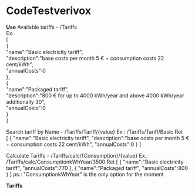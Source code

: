 # CodeTestverivox

<b>Use</b>
Available tariffs - /Tariffs<br>
Ex.<br>
      [<br>
   {<br>
      "name":"Basic electricity tariff",<br>
      "description":"base costs per month 5 € + consumption costs 22 cent/kWh",<br>
      "annualCosts":0<br>
   },<br>
   {<br>
      "name":"Packaged tariff",<br>
      "description":"800 € for up to 4000 kWh/year and above 4000 kWh/year additionally 30",<br>
      "annualCosts":0<br>
   }<br>
]<br>
    
Search tariff by Name - /Tariffs/Tariff/{value}
 Ex.: /Tariffs/Tariff/Basic
Ret  
    [
   {
      "name":"Basic electricity tariff",
      "description":"base costs per month 5 € + consumption costs 22 cent/kWh",
      "annualCosts":0
   }
]

Calculate Tariffs  -  /Tariffs/calc/{Consumption}/{value}
Ex.: /Tariffs/calc/ConsumptionkWhYear/3500
Ret 
[
   {
      "name":"Basic electricity tariff",
      "annualCosts":770
   },
   {
      "name":"Packaged tariff",
      "annualCosts":800
   }
]
ps.: "ConsumptionkWhYear" is the only option for the moment


<b>Tariffs</b>
